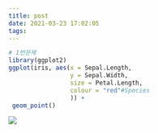 ```yaml
---
title: post
date: 2021-03-23 17:02:05
tags:
---
```

```r
# 1번문제
library(ggplot2)
ggplot(iris, aes(x = Sepal.Length, 
                 y = Sepal.Width,
                 size = Petal.Length,
                 colour = "red"#Species
                 )) +
 geom_point()
```

![](/image/unnamed-chunk-1-1.png)<!-- -->
